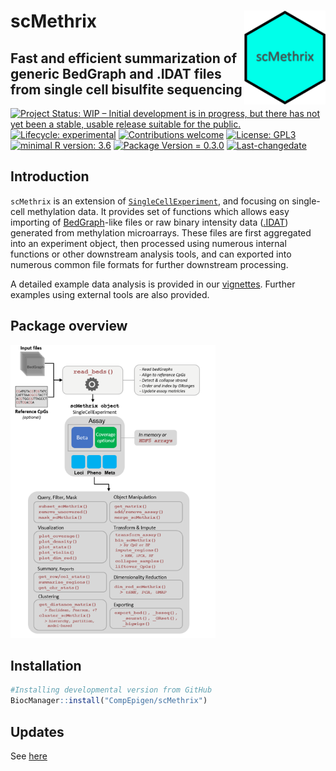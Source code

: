 # scMethrix <a href="https://compepigen.github.io/scMethrix/"><img src="vignettes/package_logo.png" align="right" height="150"/></a>

## Fast and efficient summarization of generic BedGraph and .IDAT files from single cell bisulfite sequencing

[![Project Status: WIP – Initial development is in progress, but there has not yet been a stable, usable release suitable for the public.](https://www.repostatus.org/badges/latest/wip.svg)](https://www.repostatus.org/#wip) [![Lifecycle: experimental](https://img.shields.io/badge/lifecycle-experimental-orange.svg)](https://lifecycle.r-lib.org/articles/stages.html#experimental) [![Contributions welcome](https://img.shields.io/badge/contributions-welcome-brightgreen.svg?style=flat)](https://github.com/CompEpigen/scMethrix/issues) [![License: GPL3](https://img.shields.io/badge/license-GPL3-lightgrey.svg)](https://www.gnu.org/licenses/gpl-3.0.en.html) [![minimal R version: 3.6](https://img.shields.io/badge/R%3E%3D-3.6-6666ff.svg)](https://www.r-project.org/) [![Package Version = 0.3.0](https://img.shields.io/badge/Package%20version-0.3.0-orange.svg?style=flat-square)](https://github.com/CompEpigen/scMethrix/blob/master/NEWS) [![Last-changedate](https://img.shields.io/badge/last%20change-2022--01--29-yellowgreen.svg)](https://github.com/CompEpigen/scMethrix/blob/master/NEWS)

<!-- [![Hits](https://hits.seeyoufarm.com/api/count/incr/badge.svg?url=https%3A%2F%2Fgithub.com%2FCompEpigen%2FscMethrix&count_bg=%2379C83D&title_bg=%23555555&icon=&icon_color=%23E7E7E7&title=hits&edge_flat=false)](https://hits.seeyoufarm.com) -->
<!--[![R-CMD-check](https://github.com/CompEpigen/scMethrix/workflows/R-CMD-check/badge.svg)](https://github.com/CompEpigen/scMethrix/actions) -->

## Introduction

`scMethrix` is an extension of [`SingleCellExperiment`](https://bioconductor.org/packages/release/bioc/html/SingleCellExperiment.html), and focusing on single-cell methylation data. It provides set of functions which allows easy importing of [BedGraph](https://genome.ucsc.edu/goldenPath/help/bedgraph.html)-like files or raw binary intensity data ([.IDAT](https://www.illumina.com/content/dam/illumina-marketing/documents/products/technotes/technote_array_analysis_workflows.pdf)) generated from methylation microarrays. These files are first aggregated into an experiment object, then processed using numerous internal functions or other downstream analysis tools, and can exported into numerous common file formats for further downstream processing.

A detailed example data analysis is provided in our [vignettes](https://compepigen.github.io/scMethrix/articles/x01_load_data.html). Further examples using external tools are also provided.

## Package overview

<img src="https://github.com/CompEpigen/scMethrix/blob/97b06165946e6febd08435b2564cedf8d1dfe43b/vignettes/package_summary.PNG?raw=true" height="65%" width="65%"/>

## Installation

<!--
``` r
if (!requireNamespace("BiocManager", quietly = TRUE))
    install.packages("BiocManager")
    
#Installing stable version from BioConductor
BiocManager::install("methrix")
```
-->

``` r
#Installing developmental version from GitHub
BiocManager::install("CompEpigen/scMethrix")
```

<!--
***NOTE***

Installation from BioConductor requires the BioC and R versions to be up-to-date. This arises from the restrictions imposed by BioConductor community which might cause package incompatibilities with the earlier versions of R (e.g, R \< 4.0). In that case, installing from GitHub might be easier since it is much more merciful with regards to versions.
-->

## Updates

See [here](https://github.com/CompEpigen/scMethrix/blob/master/NEWS)
